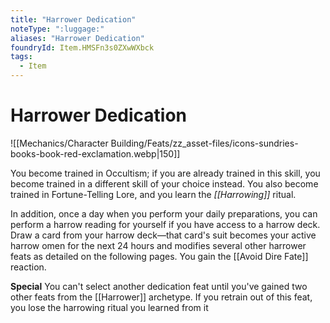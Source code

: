 ```yaml
---
title: "Harrower Dedication"
noteType: ":luggage:"
aliases: "Harrower Dedication"
foundryId: Item.HMSFn3s0ZXwWXbck
tags:
  - Item
---
```


# Harrower Dedication
![[Mechanics/Character Building/Feats/zz_asset-files/icons-sundries-books-book-red-exclamation.webp|150]]

You become trained in Occultism; if you are already trained in this skill, you become trained in a different skill of your choice instead. You also become trained in Fortune-Telling Lore, and you learn the _[[Harrowing]]_ ritual.

In addition, once a day when you perform your daily preparations, you can perform a harrow reading for yourself if you have access to a harrow deck. Draw a card from your harrow deck—that card's suit becomes your active harrow omen for the next 24 hours and modifies several other harrower feats as detailed on the following pages. You gain the [[Avoid Dire Fate]] reaction.

**Special** You can't select another dedication feat until you've gained two other feats from the [[Harrower]] archetype. If you retrain out of this feat, you lose the harrowing ritual you learned from it
